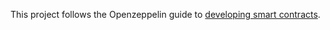 This project follows the Openzeppelin guide to [developing smart contracts](https://docs.openzeppelin.com/learn/developing-smart-contracts?pref=truffle). 